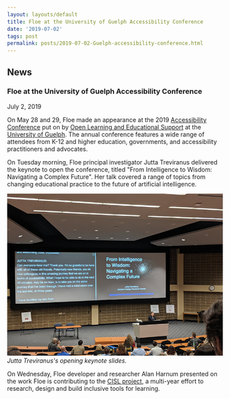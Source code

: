 ```yaml
---
layout: layouts/default
title: Floe at the University of Guelph Accessibility Conference
date: '2019-07-02'
tags: post
permalink: posts/2019-07-02-Guelph-accessibility-conference.html
---
```

<article class="floe-content floe-news-item">
                <h2> News </h2>
                <!-- BEGIN markup for news item -->
                <h3>Floe at the University of Guelph Accessibility Conference</h3>
                <time class="floe-date" datetime="2019-07-02">July 2, 2019</time>
                <p>
                    On May 28 and 29, Floe made an appearance at the 2019 <a href="https://opened.uoguelph.ca/accessibility-conference">Accessibility Conference</a> put on by <a href="https://opened.uoguelph.ca/">Open Learning and Educational Support</a> at the <a href="https://opened.uoguelph.ca/">University of Guelph</a>. The annual conference features a wide range of attendees from K-12 and higher education, governments, and accessibility practitioners and advocates.
                </p>
                <p>
                    On Tuesday morning, Floe principal investigator Jutta Treviranus delivered the keynote to open the conference, titled "From Intelligence to Wisdom: Navigating a Complex Future". Her talk covered a range of topics from changing educational practice to the future of artificial intelligence.
                </p>
                <p>
                        <img src="images/guelph-2019-jt.png" alt="Photograph from a distance of Jutta Treviranus delivering a keynote." /><br/>
                        <em>Jutta Treviranus's opening keynote slides.</em>
                </p>
                <p>
                    On Wednesday, Floe developer and researcher Alan Harnum presented on the work Floe is contributing to the <a href="2019-02-07-CISL-site-and-demo.html">CISL project</a>, a multi-year effort to research, design and build inclusive tools for learning.
                </p>
            </article>
         <!-- END markup for news item -->
